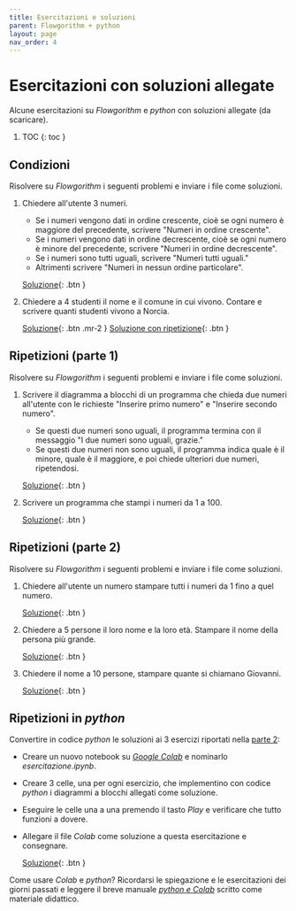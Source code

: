 ```yaml
---
title: Esercitazioni e soluzioni
parent: Flowgorithm + python
layout: page
nav_order: 4
---
```


# Esercitazioni con soluzioni allegate

Alcune esercitazioni su _Flowgorithm_ e _python_ con soluzioni allegate (da scaricare).

1. TOC
{: toc }

## Condizioni

Risolvere su _Flowgorithm_ i seguenti problemi e inviare i file come soluzioni.

1. Chiedere all'utente 3 numeri.
   - Se i numeri vengono dati in ordine crescente, cioè se ogni numero
     è maggiore del precedente, scrivere "Numeri in ordine crescente".
   - Se i numeri vengono dati in ordine decrescente,
     cioè se ogni numero è minore del precedente, scrivere "Numeri in ordine decrescente".
   - Se i numeri sono tutti uguali, scrivere "Numeri tutti uguali."
   - Altrimenti scrivere "Numeri in nessun ordine particolare".

   [Soluzione](condizioni/es1_crescente_decrescente.fprg){: .btn }

2. Chiedere a 4 studenti il nome e il comune in cui vivono.
   Contare e scrivere quanti studenti vivono a Norcia.

   [Soluzione](condizioni/es2_studenti_da_norcia.fprg){: .btn .mr-2 }
   [Soluzione con ripetizione](condizioni/es2_studenti_da_norcia_loop.fprg){: .btn }

## Ripetizioni (parte 1)

Risolvere su _Flowgorithm_ i seguenti problemi e inviare i file come soluzioni.

1. Scrivere il diagramma a blocchi di un programma che chieda due numeri all'utente
   con le richieste "Inserire primo numero" e "Inserire secondo numero".
   - Se questi due numeri sono uguali, il programma termina con il messaggio
     "I due numeri sono uguali, grazie."
   - Se questi due numeri non sono uguali, il programma indica quale è il minore,
     quale è il maggiore, e poi chiede ulteriori due numeri, ripetendosi.

   [Soluzione](ripetizioni/es1_maggiore_minore.fprg){: .btn }

2. Scrivere un programma che stampi i numeri da 1 a 100.

   [Soluzione](ripetizioni/es2_100_numeri.fprg){: .btn }
   
## Ripetizioni (parte 2)

Risolvere su _Flowgorithm_ i seguenti problemi e inviare i file come soluzioni.

1. Chiedere all'utente un numero stampare tutti i numeri da 1 fino a quel numero.

   [Soluzione](ripetizioni2/es1_stampa_numeri.fprg){: .btn }

2. Chiedere a 5 persone il loro nome e la loro età. Stampare il nome della persona più grande.

   [Soluzione](ripetizioni2/es2_eta_max.fprg){: .btn }

3. Chiedere il nome a 10 persone, stampare quante si chiamano Giovanni.

   [Soluzione](ripetizioni2/es3_conta_giovanni.fprg){: .btn }

## Ripetizioni in _python_

Convertire in codice _python_ le soluzioni ai 3 esercizi riportati nella [parte 2](#ripetizioni-parte-2):

- Creare un nuovo notebook su [_Google Colab_](https://colab.research.google.com)
  e nominarlo _esercitazione.ipynb_.
- Creare 3 celle, una per ogni esercizio, che implementino con codice _python_
  i diagrammi a blocchi allegati come soluzione.
- Eseguire le celle una a una premendo il tasto _Play_ e verificare che tutto funzioni a dovere.
- Allegare il file _Colab_ come soluzione a questa esercitazione e consegnare.

  [Soluzione](ripetizioni2/esercitazione.ipynb){: .btn }

Come usare _Colab_ e _python_? Ricordarsi le spiegazione e le esercitazioni dei giorni passati e leggere il breve manuale [_python e Colab_](../codice/index.md) scritto come materiale didattico.
